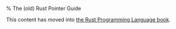 % The (old) Rust Pointer Guide

This content has moved into
[the Rust Programming Language book](book/pointers.html).
